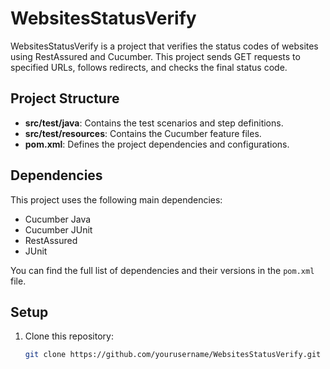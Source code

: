 # WebsitesStatusVerify

WebsitesStatusVerify is a project that verifies the status codes of websites using RestAssured and Cucumber. This project sends GET requests to specified URLs, follows redirects, and checks the final status code.

## Project Structure

- **src/test/java**: Contains the test scenarios and step definitions.
- **src/test/resources**: Contains the Cucumber feature files.
- **pom.xml**: Defines the project dependencies and configurations.

## Dependencies

This project uses the following main dependencies:

- Cucumber Java
- Cucumber JUnit
- RestAssured
- JUnit

You can find the full list of dependencies and their versions in the `pom.xml` file.

## Setup

1. Clone this repository:
   ```bash
   git clone https://github.com/yourusername/WebsitesStatusVerify.git
